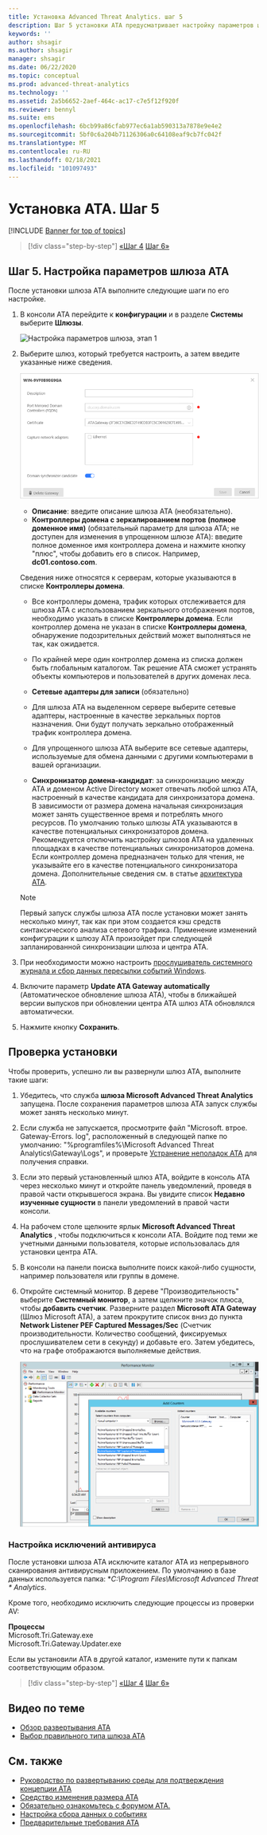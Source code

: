 ```yaml
---
title: Установка Advanced Threat Analytics. шаг 5
description: Шаг 5 установки ATA предусматривает настройку параметров шлюза ATA.
keywords: ''
author: shsagir
ms.author: shsagir
manager: shsagir
ms.date: 06/22/2020
ms.topic: conceptual
ms.prod: advanced-threat-analytics
ms.technology: ''
ms.assetid: 2a5b6652-2aef-464c-ac17-c7e5f12f920f
ms.reviewer: bennyl
ms.suite: ems
ms.openlocfilehash: 6bcb99a86cfab977ec6a1ab590313a7878e9e4e2
ms.sourcegitcommit: 5bf0c6a204b71126306a0c64108eaf9cb7fc042f
ms.translationtype: MT
ms.contentlocale: ru-RU
ms.lasthandoff: 02/18/2021
ms.locfileid: "101097493"
---
```

# <a name="install-ata---step-5"></a>Установка ATA. Шаг 5

[!INCLUDE [Banner for top of topics](includes/banner.md)]

> [!div class="step-by-step"]
> [«Шаг 4](install-ata-step4.md) 
>  [Шаг 6»](install-ata-step6.md)

## <a name="step-5-configure-the-ata-gateway-settings"></a>Шаг 5. Настройка параметров шлюза ATA

После установки шлюза ATA выполните следующие шаги по его настройке.

1. В консоли ATA перейдите к **конфигурации** и в разделе **Системы** выберите **Шлюзы**.

    ![Настройка параметров шлюза, этап 1](media/ata-gw-config-1.png)

1. Выберите шлюз, который требуется настроить, а затем введите указанные ниже сведения.

    ![Настройка параметров шлюза, этап 2](media/ATA-Gateways-config-2.png)

    - **Описание**: введите описание шлюза ATA (необязательно).
    - **Контроллеры домена с зеркалированием портов (полное доменное имя)** (обязательный параметр для шлюза ATA; не доступен для изменения в упрощенном шлюзе ATA): введите полное доменное имя контроллера домена и нажмите кнопку "плюс", чтобы добавить его в список. Например, **dc01.contoso.com**.

    Сведения ниже относятся к серверам, которые указываются в списке **Контроллеры домена**.

    - Все контроллеры домена, трафик которых отслеживается для шлюза ATA с использованием зеркального отображения портов, необходимо указать в списке **Контроллеры домена**. Если контроллер домена не указан в списке **Контроллеры домена**, обнаружение подозрительных действий может выполняться не так, как ожидается.
    - По крайней мере один контроллер домена из списка должен быть глобальным каталогом. Так решение ATA сможет устранять объекты компьютеров и пользователей в других доменах леса.

    - **Сетевые адаптеры для записи** (обязательно)
    - Для шлюза ATA на выделенном сервере выберите сетевые адаптеры, настроенные в качестве зеркальных портов назначения. Они будут получать зеркально отображенный трафик контроллера домена.
    - Для упрощенного шлюза ATA выберите все сетевые адаптеры, используемые для обмена данными с другими компьютерами в вашей организации.

    - **Синхронизатор домена-кандидат**: за синхронизацию между ATA и доменом Active Directory может отвечать любой шлюз ATA, настроенный в качестве кандидата для синхронизатора домена. В зависимости от размера домена начальная синхронизация может занять существенное время и потреблять много ресурсов. По умолчанию только шлюзы ATA указываются в качестве потенциальных синхронизаторов домена.
    Рекомендуется отключить настройку шлюзов ATA на удаленных площадках в качестве потенциальных синхронизаторов домена.
    Если контроллер домена предназначен только для чтения, не указывайте его в качестве потенциального синхронизатора домена. Дополнительные сведения см. в статье [архитектура ATA](ata-architecture.md#ata-lightweight-gateway-features).

    > [!NOTE]
    > Первый запуск службы шлюза ATA после установки может занять несколько минут, так как при этом создается кэш средств синтаксического анализа сетевого трафика.
    > Применение изменений конфигурации к шлюзу ATA произойдет при следующей запланированной синхронизации шлюза и центра ATA.

1. При необходимости можно настроить [прослушиватель системного журнала и сбор данных пересылки событий Windows](configure-event-collection.md).
1. Включите параметр **Update ATA Gateway automatically** (Автоматическое обновление шлюза ATA), чтобы в ближайшей версии выпусков при обновлении центра ATA шлюз ATA обновлялся автоматически.

1. Нажмите кнопку **Сохранить**.

## <a name="validate-installations"></a>Проверка установки

Чтобы проверить, успешно ли вы развернули шлюз ATA, выполните такие шаги:

1. Убедитесь, что служба **шлюза Microsoft Advanced Threat Analytics** запущена. После сохранения параметров шлюза ATA запуск службы может занять несколько минут.

1. Если служба не запускается, просмотрите файл "Microsoft. втрое. Gateway-Errors. log", расположенный в следующей папке по умолчанию: "%programfiles%\Microsoft Advanced Threat Analytics\Gateway\Logs", и проверьте [Устранение неполадок ATA](troubleshooting-ata-known-errors.md) для получения справки.

1. Если это первый установленный шлюз ATA, войдите в консоль ATA через несколько минут и откройте панель уведомлений, проведя в правой части открывшегося экрана. Вы увидите список **Недавно изученные сущности** в панели уведомлений в правой части консоли.

1. На рабочем столе щелкните ярлык **Microsoft Advanced Threat Analytics** , чтобы подключиться к консоли ATA. Войдите под теми же учетными данными пользователя, которые использовалась для установки центра ATA.
1. В консоли на панели поиска выполните поиск какой-либо сущности, например пользователя или группы в домене.
1. Откройте системный монитор. В дереве "Производительность" выберите **Системный монитор**, а затем щелкните значок плюса, чтобы **добавить счетчик**. Разверните раздел **Microsoft ATA Gateway** (Шлюз Microsoft ATA), а затем прокрутите список вниз до пункта **Network Listener PEF Captured Messages/Sec** (Счетчик производительности. Количество сообщений, фиксируемых прослушивателем сети в секунду) и добавьте его. Затем убедитесь, что на графе отображаются выполняемые действия.

    ![Изображение окна добавления счетчиков производительности](media/ATA-performance-monitoring-add-counters.png)

### <a name="set-anti-virus-exclusions"></a>Настройка исключений антивируса

После установки шлюза ATA исключите каталог ATA из непрерывного сканирования антивирусным приложением. По умолчанию в базе данных используется папка: **C:\Program Files\Microsoft Advanced Threat \* Analytics*.

Кроме того, необходимо исключить следующие процессы из проверки AV:

**Процессы**  
Microsoft.Tri.Gateway.exe  
Microsoft.Tri.Gateway.Updater.exe

Если вы установили ATA в другой каталог, измените пути к папкам соответствующим образом.

> [!div class="step-by-step"]
> [«Шаг 4](install-ata-step4.md) 
>  [Шаг 6»](install-ata-step6.md)

## <a name="related-videos"></a>Видео по теме

- [Обзор развертывания ATA](https://channel9.msdn.com/Shows/Microsoft-Security/Overview-of-ATA-Deployment-in-10-Minutes)
- [Выбор правильного типа шлюза ATA](https://channel9.msdn.com/Shows/Microsoft-Security/ATA-Deployment-Choose-the-Right-Gateway-Type)

## <a name="see-also"></a>См. также

- [Руководство по развертыванию среды для подтверждения концепции ATA](/samples/browse/?redirectedfrom=TechNet-Gallery)
- [Средство изменения размера ATA](https://aka.ms/atasizingtool)
- [Обязательно ознакомьтесь с форумом ATA.](https://social.technet.microsoft.com/Forums/security/home?forum=mata)
- [Настройка сбора данных о событиях](configure-event-collection.md)
- [Предварительные требования ATA](ata-prerequisites.md)